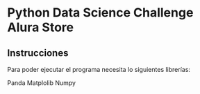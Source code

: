 <h1>Python Data Science Challenge Alura Store</h1>

<h2>Instrucciones</h2>

<p>Para poder ejecutar el programa necesita lo siguientes librerías:</P>

Panda
Matplolib
Numpy
